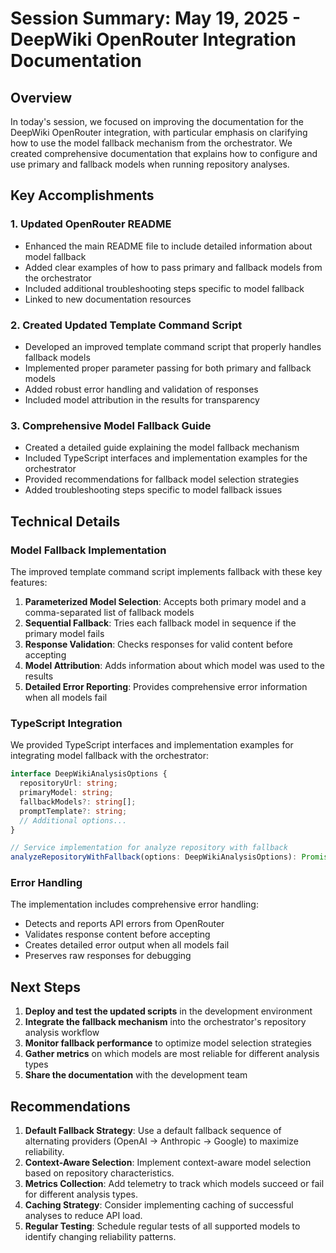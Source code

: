 # Session Summary: May 19, 2025 - DeepWiki OpenRouter Integration Documentation

## Overview

In today's session, we focused on improving the documentation for the DeepWiki OpenRouter integration, with particular emphasis on clarifying how to use the model fallback mechanism from the orchestrator. We created comprehensive documentation that explains how to configure and use primary and fallback models when running repository analyses.

## Key Accomplishments

### 1. Updated OpenRouter README

- Enhanced the main README file to include detailed information about model fallback
- Added clear examples of how to pass primary and fallback models from the orchestrator
- Included additional troubleshooting steps specific to model fallback
- Linked to new documentation resources

### 2. Created Updated Template Command Script

- Developed an improved template command script that properly handles fallback models
- Implemented proper parameter passing for both primary and fallback models
- Added robust error handling and validation of responses
- Included model attribution in the results for transparency

### 3. Comprehensive Model Fallback Guide

- Created a detailed guide explaining the model fallback mechanism
- Included TypeScript interfaces and implementation examples for the orchestrator
- Provided recommendations for fallback model selection strategies
- Added troubleshooting steps specific to model fallback issues

## Technical Details

### Model Fallback Implementation

The improved template command script implements fallback with these key features:

1. **Parameterized Model Selection**: Accepts both primary model and a comma-separated list of fallback models
2. **Sequential Fallback**: Tries each fallback model in sequence if the primary model fails
3. **Response Validation**: Checks responses for valid content before accepting
4. **Model Attribution**: Adds information about which model was used to the results
5. **Detailed Error Reporting**: Provides comprehensive error information when all models fail

### TypeScript Integration

We provided TypeScript interfaces and implementation examples for integrating model fallback with the orchestrator:

```typescript
interface DeepWikiAnalysisOptions {
  repositoryUrl: string;
  primaryModel: string;
  fallbackModels?: string[];
  promptTemplate?: string;
  // Additional options...
}

// Service implementation for analyze repository with fallback
analyzeRepositoryWithFallback(options: DeepWikiAnalysisOptions): Promise<AnalysisResult>
```

### Error Handling

The implementation includes comprehensive error handling:
- Detects and reports API errors from OpenRouter
- Validates response content before accepting
- Creates detailed error output when all models fail
- Preserves raw responses for debugging

## Next Steps

1. **Deploy and test the updated scripts** in the development environment
2. **Integrate the fallback mechanism** into the orchestrator's repository analysis workflow
3. **Monitor fallback performance** to optimize model selection strategies
4. **Gather metrics** on which models are most reliable for different analysis types
5. **Share the documentation** with the development team

## Recommendations

1. **Default Fallback Strategy**: Use a default fallback sequence of alternating providers (OpenAI → Anthropic → Google) to maximize reliability.
2. **Context-Aware Selection**: Implement context-aware model selection based on repository characteristics.
3. **Metrics Collection**: Add telemetry to track which models succeed or fail for different analysis types.
4. **Caching Strategy**: Consider implementing caching of successful analyses to reduce API load.
5. **Regular Testing**: Schedule regular tests of all supported models to identify changing reliability patterns.
